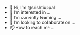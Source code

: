 - 👋 Hi, I’m @srishtiuppal
- 👀 I’m interested in ...
- 🌱 I’m currently learning ...
- 💞️ I’m looking to collaborate on ...
- 📫 How to reach me ...

<!---
srishtiuppal/srishtiuppal is a ✨ special ✨ repository because its `README.md` (this file) appears on your GitHub profile.
You can click the Preview link to take a look at your changes.
--->

